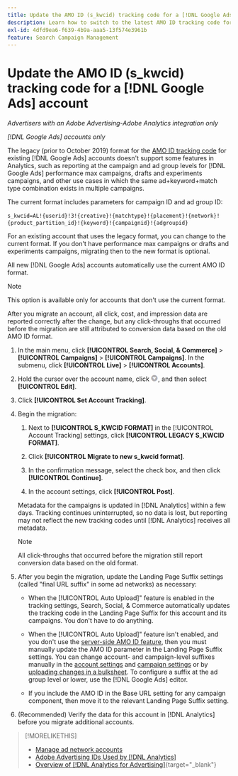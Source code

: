 ```yaml
---
title: Update the AMO ID (s_kwcid) tracking code for a [!DNL Google Ads] account
description: Learn how to switch to the latest AMO ID tracking code for a [!DNL Google Ads] account.
exl-id: 4dfd9ea6-f639-4b9a-aaa5-13f574e3961b
feature: Search Campaign Management
---
```

# Update the AMO ID (s_kwcid) tracking code for a [!DNL Google Ads] account

*Advertisers with an Adobe Advertising-Adobe Analytics integration only*

*[!DNL Google Ads] accounts only*

The legacy (prior to October 2019) format for the [AMO ID tracking code](/help/integrations/analytics/ids.md#amo-id-formats) for existing [!DNL Google Ads] accounts doesn't support some features in Analytics, such as reporting at the campaign and ad group levels for [!DNL Google Ads] performance max campaigns, drafts and experiments campaigns, and other use cases in which the same ad+keyword+match type combination exists in multiple campaigns.

The current format includes parameters for campaign ID and ad group ID:

```
s_kwcid=AL!{userid}!3!{creative}!{matchtype}!{placement}!{network}!{product_partition_id}!{keyword}!{campaignid}!{adgroupid}
```

For an existing account that uses the legacy format, you can change to the current format. If you don't have performance max campaigns or drafts and experiments campaigns, migrating then to the new format is optional.

All new [!DNL Google Ads] accounts automatically use the current AMO ID format.

>[!NOTE]
>
>This option is available only for accounts that don't use the current format.
>
>After you migrate an account, all click, cost, and impression data are reported correctly after the change, but any click-throughs that occurred before the migration are still attributed to conversion data based on the old AMO ID format.

1. In the main menu, click **[!UICONTROL Search, Social, & Commerce]** \> **[!UICONTROL Campaigns]** \> **[!UICONTROL Campaigns]**. In the submenu, click **[!UICONTROL Live]** \> **[!UICONTROL Accounts]**.

1. Hold the cursor over the account name, click ![arrow dropdown icon](/help/search-social-commerce/assets/arrow-dropdown-menu.png), and then select **[!UICONTROL Edit]**.

1. Click **[!UICONTROL Set Account Tracking]**.

1. Begin the migration:

   1. Next to **[!UICONTROL S_KWCID FORMAT]** in the  [!UICONTROL Account Tracking] settings, click **[!UICONTROL LEGACY S_KWCID FORMAT]**.

   1. Click **[!UICONTROL Migrate to new s_kwcid format]**.

   1. In the confirmation message, select the check box, and then click **[!UICONTROL Continue]**.

   1. In the account settings, click **[!UICONTROL Post]**.

   Metadata for the campaigns is updated in [!DNL Analytics] within a few days. Tracking continues uninterrupted, so no data is lost, but reporting may not reflect the new tracking codes until [!DNL Analytics] receives all metadata.

   >[!NOTE]
   >
   >All click-throughs that occurred before the migration still report conversion data based on the old format.

1. After you begin the migration, update the Landing Page Suffix settings (called "final URL suffix" in some ad networks) as necessary:

   * When the [!UICONTROL Auto Upload]" feature is enabled in the tracking settings, Search, Social, & Commerce automatically updates the tracking code in the Landing Page Suffix for this account and its campaigns. You don't have to do anything.

   * When the [!UICONTROL Auto Upload]" feature isn't enabled, and you don't use the [server-side AMO ID feature](/help/integrations/analytics/ids.md#amo-id-formats), then you must manually update the AMO ID parameter in the Landing Page Suffix settings. You can change account- and campaign-level suffixes manually in the [account settings](/help/search-social-commerce/campaign-management/accounts/ad-network-account-manage.md) and [campaign settings](/help/search-social-commerce/campaign-management/campaigns/campaign-settings-google.md) or by [uploading changes in a bulksheet](/help/search-social-commerce/campaign-management/bulksheets/bulksheet-upload.md). To configure a suffix at the ad group level or lower, use the [!DNL Google Ads] editor.
   
   * If you include the AMO ID in the Base URL setting for any campaign component, then move it to the relevant Landing Page Suffix setting.

1. (Recommended) Verify the data for this account in [!DNL Analytics] before you migrate additional accounts.

>[!MORELIKETHIS]
>
>* [Manage ad network accounts](ad-network-account-manage.md)
>* [Adobe Advertising IDs Used by [!DNL Analytics]](/help/integrations/analytics/ids.md)
>* [Overview of [!DNL Analytics for Advertising]](https://experienceleague.adobe.com/docs/advertising/integrations/home.html){target="_blank"}
